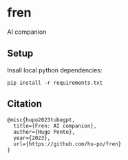 # fren

AI companion


## Setup

Insall local python dependencies:

```
pip install -r requirements.txt
```

<!-- ## YouTube

This repo was built live on YouTube, you can find the playlist here:

```
[![IMAGE_ALT](https://img.youtube.com/vi/J63V5n5OwMA/0.jpg)](https://youtube.com/playlist?list=PLwq2F0NejwX5Hc80-ExN9JfnbMAHR7HAn)
``` -->

## Citation

```
@misc{hupo2023tubegpt,
  title={Fren: AI companion},
  author={Hugo Ponte},
  year={2023},
  url={https://github.com/hu-po/fren}
}
```
